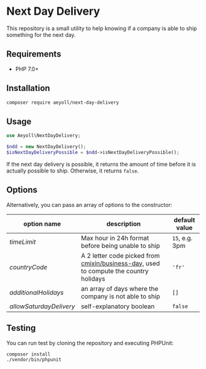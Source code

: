 # Next Day Delivery

This repository is a small utility to help knowing if a company is able to ship something for the next day.

Requirements
---

- PHP 7.0+

Installation
---

```sh
composer require aeyoll/next-day-delivery
```

Usage
---

```php
use Aeyoll\NextDayDelivery;

$ndd = new NextDayDelivery();
$isNextDayDeliveryPossible = $ndd->isNextDayDeliveryPossible();
```

If the next day delivery is possible, it returns the amount of time before it is actually possible to ship. Otherwise, it returns `false`.

Options
---

Alternatively, you can pass an array of options to the constructor:

| option name | description | default value |
|-------------|-------|----------|
| *timeLimit* | Max hour in 24h format before being unable to ship | `15`, e.g. 3pm |
| *countryCode* | A 2 letter code picked from [cmixin/business-day](https://packagist.org/packages/cmixin/business-day), used to compute the country holidays | `'fr'` |
| *additionalHolidays* | an array of days where the company is not able to ship | `[]` |
| *allowSaturdayDelivery* | self-explanatory boolean | `false` |


Testing
---

You can run test by cloning the repository and executing PHPUnit:

```sh
composer install
./vendor/bin/phpunit
```
